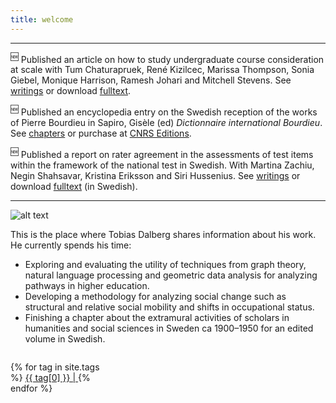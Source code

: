```yaml
---
title: welcome  
---
```


---

<sup>:new:</sup> Published an article on how to study undergraduate course consideration at scale with Tum Chaturapruek, René Kizilcec, Marissa Thompson, Sonia Giebel, Monique Harrison, Ramesh Johari and Mitchell Stevens. See [writings](https://tdalberg.github.io/writings/) or download [fulltext](https://doi.org/10.1177%2F2332858421991148).

<sup>:new:</sup> Published an encyclopedia entry on the Swedish reception of the works of Pierre Bourdieu in Sapiro, Gisèle (ed) *Dictionnaire international Bourdieu*. See [chapters](https://tdalberg.github.io/writings/#chapters) or purchase at [CNRS Editions](https://www.cnrseditions.fr/catalogue/philosophie-et-histoire-des-idees/dictionnaire-international-bourdieu/).

<sup>:new:</sup> Published a report on rater agreement in the assessments of test items within the framework of the national test in Swedish. With Martina Zachiu, Negin Shahsavar, Kristina Eriksson and Siri Hussenius. See [writings](https://tdalberg.github.io/writings/#reports) or download [fulltext](https://www.natprov.nordiska.uu.se/digitalAssets/557/c_557840-l_3-k_sviu37fulltext.pdf) (in Swedish).

---

![alt text](https://tdalberg.github.io/files/small_FotografJN6.jpg)

This is the place where Tobias Dalberg shares information about his work. He currently spends his time:

- Exploring and evaluating the utility of techniques from graph theory, natural language processing and geometric data analysis for analyzing pathways in higher education.
- Developing a methodology for analyzing social change such as structural and relative social mobility and shifts in occupational status.
- Finishing a chapter about the extramural activities of scholars in humanities and social sciences in Sweden ca 1900&ndash;1950 for an edited volume in Swedish.


<div style="width: 100%; display: table;">
    <div style="display: table-row">
        <div style="width: 30%; display: table-cell;"> <p>
    {% for tag in site.tags %}
    <!-- Here's a hack to generate a "tag cloud" where the size of
    the word is directly proportional to the number of posts with
    that tag. Thank you Ryan Palo at https://github.com/rpalo -->
    <a href="/tags/{{ tag[0] }}/" 
    style="font-size: {{ tag[1] | size | times: 2 | plus: 10 }}px">
        {{ tag[0] }} | 
    </a>
    {% endfor %}
</p> </div>
        <div style="display: table-cell;"> <script async src="https://cse.google.com/cse.js?cx=018083339573084129855:aqzq48shiey"></script>
<div class="gcse-search"></div> </div>
    </div>
</div>

